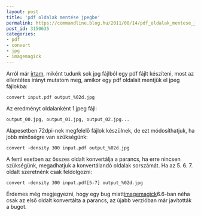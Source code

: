 ```yaml
---
layout: post
title: 'pdf oldalak mentése jpegbe'
permalink: https://commandline.blog.hu/2011/08/14/pdf_oldalak_mentese_jpegbe
post_id: 3150635
categories: 
- pdf
- convert
- jpg
- imagemagick
---
```


Arról már 
[írtam](http://commandline.blog.hu/2010/03/23/pdf_keszitese_kepekbol), miként tudunk sok jpg fájlból egy pdf fájlt készíteni, most az ellentétes irányt mutatom meg, amikor egy pdf oldalait mentjük el jpeg fájlokba: 
```
convert input.pdf output_%02d.jpg
``` 
Az eredményt oldalanként 1 jpeg fájl: 
```
output_00.jpg, output_01.jpg, output_02.jpg...
``` 
Alapesetben 72dpi-nek megfelelő fájlok készülnek, de ezt módosíthatjuk, ha jobb minőségre van szükségünk: 
```
convert -density 300 input.pdf output_%02d.jpg
``` 
A fenti esetben az összes oldalt konvertálja a parancs, ha erre nincsen szükségünk, megadhatjuk a konvertálandó oldalak sorszámát. Ha az 5. 6. 7. oldalt szeretnénk csak feldolgozni: 
```
convert -density 300 input.pdf[5-7] output_%02d.jpg
``` 
Érdemes még megjegyezni, hogy egy bug miatt[imagemagick](http://www.imagemagick.org/)6.6-ban néha csak az első oldalt konvertálta a parancs, az újabb verzióban már javították a bugot.